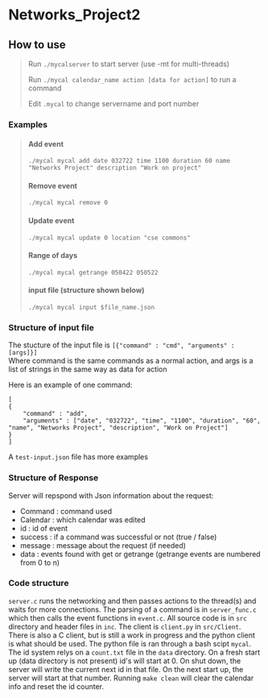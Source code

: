 # Networks_Project2

## How to use
>Run `./mycalserver` to start server (use -mt for multi-threads)
>
>Run `./mycal calendar_name action [data for action]` to run a command
>
>Edit `.mycal` to change servername and port number

 ### Examples
  
> #### Add event
>`./mycal mycal add date 032722 time 1100 duration 60 name "Networks Project" description "Work on project"`
>  
>#### Remove event
>`./mycal mycal remove 0`
>
>#### Update event
>`./mycal mycal update 0 location "cse commons"`
>
>#### Range of days
>`./mycal mycal getrange 050422 050522`
>
>#### input file (structure shown below)
>`./mycal mycal input $file_name.json`

### Structure of input file

The stucture of the input file is `[{"command" : "cmd", "arguments" : [args]}]`\
Where command is the same commands as a normal action, and args is a list of strings in the same way as data for action

Here is an example of one command:

    [
    {
        "command" : "add",
        "arguments" : ["date", "032722", "time", "1100", "duration", "60", "name", "Networks Project", "description", "Work on Project"]
    }
    ]

A `test-input.json` file has more examples


### Structure of Response

Server will repspond with Json information about the request:
- Command : command used
- Calendar : which calendar was edited
- id : id of event
- success : if a command was successful or not (true / false)
- message : message about the request (if needed)
- data : events found with get or getrange (getrange events are numbered from 0 to n)

### Code structure

`server.c` runs the networking and then passes actions to the thread(s) and waits for more connections. The parsing of a command is in `server_func.c` which then calls the event functions in `event.c`. All source code is in `src` directory and header files in `inc`. The client is `client.py` in `src/Client`. There is also a C client, but is still a work in progress and the python client is what should be used. The python file is ran through a bash scipt `mycal`. The id system relys on a `count.txt` file in the `data` directory. On a fresh start up (data directory is not present) id's will start at 0. On shut down, the server will write the current next id in that file. On the next start up, the server will start at that number. Running `make clean` will clear the calendar info and reset the id counter.  
